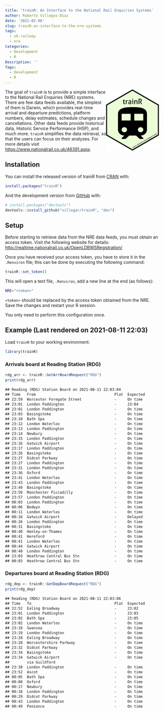 ```yaml
---
title: 'trainR: An Interface to the National Rail Enquiries Systems'
author: Roberto Villegas-Diaz
date: '2021-02-08'
slug: trainR-an-interface-to-the-nre-systems
tags:
  - uk-railway
  - nre
Categories:
  - Development
  - R
Description: ''
Tags:
  - Development
  - R
---
```


<img src="https://raw.githubusercontent.com/villegar/trainR/main/inst/images/logo.png" alt="logo" align="right" height=200px/>

The goal of `trainR` is to provide a simple interface to the 
National Rail Enquiries (NRE) systems. There are few data feeds 
available, the simplest of them is Darwin, which provides real-time 
arrival and departure predictions, platform numbers, delay estimates, 
schedule changes and cancellations. Other data feeds provide historical 
data, Historic Service Performance (HSP), and much more. `trainR` 
simplifies the data retrieval, so that the users can focus on their 
analyses. For more details visit 
https://www.nationalrail.co.uk/46391.aspx.

## Installation

You can install the released version of trainR from [CRAN](https://CRAN.R-project.org) with:

``` r
install.packages("trainR")
```

And the development version from [GitHub](https://github.com/) with:

``` r
# install.packages("devtools")
devtools::install_github("villegar/trainR", "dev")
```

## Setup
Before starting to retrieve data from the NRE data feeds, you must obtain an access token. 
Visit the following website for details: http://realtime.nationalrail.co.uk/OpenLDBWSRegistration/

Once you have received your access token, you have to store it in the `.Renviron` file; this can be 
done by executing the following command:


```r
trainR::set_token()
```

This will open a text file, `.Renviron`, add a new line at the end (as follows):

```bash
NRE="<token>"
```

`<token>` should be replaced by the access token obtained from the NRE. Save the changes and restart 
your R session.

You only need to perform this configuration once.

## Example (Last rendered on 2021-08-11 22:03)

Load `trainR` to your working environment:

```r
library(trainR)
```

### Arrivals board at Reading Station (RDG)


```r
rdg_arr <- trainR::GetArrBoardRequest("RDG")
print(rdg_arr)
```

```
## Reading (RDG) Station Board on 2021-08-11 22:03:04
## Time   From                                    Plat  Expected
## 22:59  Worcester Foregate Street               -     On time
## 23:01  London Paddington                       -     23:04
## 23:01  London Paddington                       -     On time
## 23:03  Basingstoke                             -     On time
## 23:10  Bath Spa                                -     On time
## 23:12  London Waterloo                         -     On time
## 23:13  London Paddington                       -     On time
## 23:14  Newbury                                 -     On time
## 23:15  London Paddington                       -     On time
## 23:16  Gatwick Airport                         -     On time
## 23:17  London Paddington                       -     On time
## 23:26  Basingstoke                             -     On time
## 23:27  Didcot Parkway                          -     On time
## 23:27  London Paddington                       -     On time
## 23:31  London Paddington                       -     On time
## 23:36  Oxford                                  -     On time
## 23:41  London Waterloo                         -     On time
## 23:43  London Paddington                       -     On time
## 23:49  Basingstoke                             -     On time
## 23:50  Manchester Piccadilly                   -     On time
## 23:57  London Paddington                       -     On time
## 00:03  London Paddington                       -     On time
## 00:06  Bedwyn                                  -     On time
## 00:11  London Waterloo                         -     On time
## 00:16  Gatwick Airport                         -     Delayed
## 00:26  London Paddington                       -     On time
## 00:31  Basingstoke                             -     On time
## 00:40  Henley-on-Thames                        -     On time
## 00:41  Hereford                                -     On time
## 00:41  London Waterloo                         -     On time
## 00:44  Gatwick Airport                         -     On time
## 00:48  London Paddington                       -     On time
## 23:03  Heathrow Central Bus Stn                -     On time
## 00:03  Heathrow Central Bus Stn                -     On time
```

### Departures board at Reading Station (RDG)


```r
rdg_dep <- trainR::GetDepBoardRequest("RDG")
print(rdg_dep)
```

```
## Reading (RDG) Station Board on 2021-08-11 22:03:06
## Time   To                                      Plat  Expected
## 22:52  Ealing Broadway                         -     23:02
## 23:01  London Paddington                       -     23:03
## 23:02  Bath Spa                                -     23:05
## 23:02  London Waterloo                         -     On time
## 23:18  Swansea                                 -     On time
## 23:19  London Paddington                       -     On time
## 23:28  Ealing Broadway                         -     On time
## 23:28  Worcestershire Parkway                  -     On time
## 23:32  Didcot Parkway                          -     On time
## 23:34  Basingstoke                             -     On time
## 23:34  Gatwick Airport                         -     On time
##        via Guildford                           
## 23:38  London Paddington                       -     On time
## 23:52  Ascot                                   -     On time
## 00:05  Bath Spa                                -     On time
## 00:08  Oxford                                  -     On time
## 00:17  Newbury                                 -     On time
## 00:18  London Paddington                       -     On time
## 00:29  Didcot Parkway                          -     On time
## 00:43  London Paddington                       -     On time
## 00:49  Penzance                                -     On time
```
